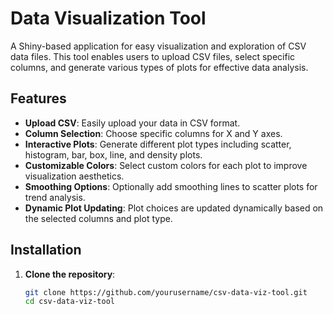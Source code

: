 # Data Visualization Tool

A Shiny-based application for easy visualization and exploration of CSV data files. This tool enables users to upload CSV files, select specific columns, and generate various types of plots for effective data analysis.

## Features

- **Upload CSV**: Easily upload your data in CSV format.
- **Column Selection**: Choose specific columns for X and Y axes.
- **Interactive Plots**: Generate different plot types including scatter, histogram, bar, box, line, and density plots.
- **Customizable Colors**: Select custom colors for each plot to improve visualization aesthetics.
- **Smoothing Options**: Optionally add smoothing lines to scatter plots for trend analysis.
- **Dynamic Plot Updating**: Plot choices are updated dynamically based on the selected columns and plot type.

## Installation

1. **Clone the repository**:
   ```bash
   git clone https://github.com/yourusername/csv-data-viz-tool.git
   cd csv-data-viz-tool
